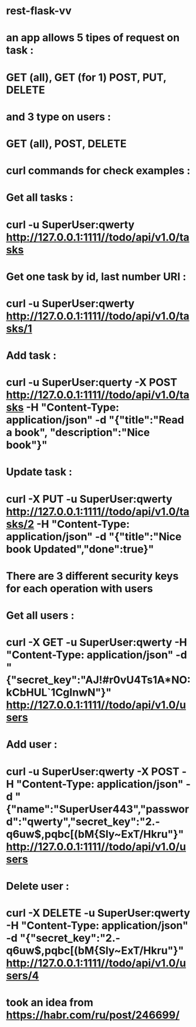 # rest-flask-vv

# an app allows 5 tipes of request on task :
# GET (all), GET (for 1) POST, PUT, DELETE
# 
# and 3 type on users :
# GET (all), POST, DELETE
# 
# curl commands for check examples :
#
# Get all tasks :
# curl -u SuperUser:qwerty http://127.0.0.1:1111//todo/api/v1.0/tasks
#
# Get one task by id, last number URI :
# curl -u SuperUser:qwerty http://127.0.0.1:1111//todo/api/v1.0/tasks/1
#
# Add task :
# curl -u SuperUser:querty -X POST http://127.0.0.1:1111//todo/api/v1.0/tasks -H "Content-Type: application/json" -d "{\"title\":\"Read a book\", \"description\":\"Nice book\"}"
#
# Update task :
# curl -X PUT -u SuperUser:qwerty http://127.0.0.1:1111//todo/api/v1.0/tasks/2 -H "Content-Type: application/json" -d "{\"title\":\"Nice book Updated\",\"done\":true}"
#
#
# There are 3 different security keys for each operation with users
#
# Get all users :
# curl -X GET -u SuperUser:qwerty -H "Content-Type: application/json" -d "{\"secret_key\":\"AJ!#r0vU4Ts1A*NO:kCbHUL`1CgInwN\"}" http://127.0.0.1:1111//todo/api/v1.0/users
#
# Add user :
# curl -u SuperUser:qwerty -X POST -H "Content-Type: application/json" -d "{\"name\":\"SuperUser443\",\"password\":\"qwerty\",\"secret_key\":\"2.-q6uw$,pqbc[(bM{Sly~ExT/Hkru\"}" http://127.0.0.1:1111//todo/api/v1.0/users
#
# Delete user :
# curl -X DELETE -u SuperUser:qwerty -H "Content-Type: application/json" -d "{\"secret_key\":\"2.-q6uw$,pqbc[(bM{Sly~ExT/Hkru\"}" http://127.0.0.1:1111//todo/api/v1.0/users/4
#
#
# took an idea from https://habr.com/ru/post/246699/
